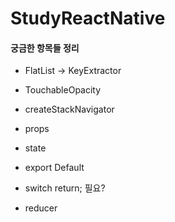 # StudyReactNative

#### 궁금한 항목들 정리

- FlatList -> KeyExtractor

- TouchableOpacity

- createStackNavigator

- props

- state

- export Default

- switch return; 필요?

- reducer
